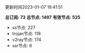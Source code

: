 更新时间2023-01-07 19:41:51

**总订阅: 73**
**总节点: 1497**
**有效节点: 525**
- ss节点: 227
- trojan节点: 118
- v2ray节点: 174
- ssr节点: 6
